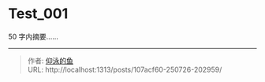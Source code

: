 # Test_001


50 字内摘要......

<!--more-->



---

> 作者: [仰泳的鱼](http://localhost:1313)  
> URL: http://localhost:1313/posts/107acf60-250726-202959/  

